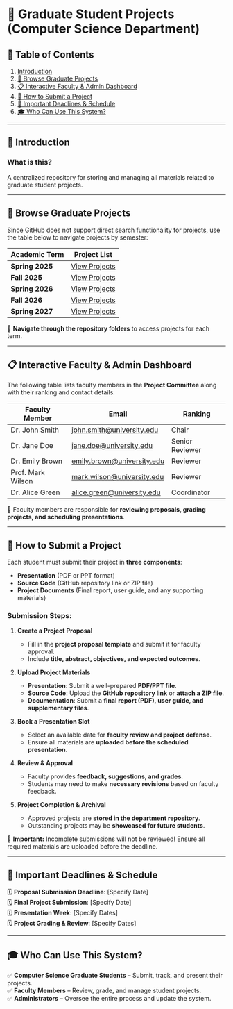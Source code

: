 # 📌 Graduate Student Projects (Computer Science Department)

## 📑 Table of Contents  
1. [Introduction](#introduction)  
2. [📁 Browse Graduate Projects](#-browse-graduate-projects)  
3. [📋 Interactive Faculty & Admin Dashboard](#-interactive-faculty--admin-dashboard)  
4. [🚀 How to Submit a Project](#-how-to-submit-a-project)  
5. [📅 Important Deadlines & Schedule](#-important-deadlines--schedule)  
6. [🎓 Who Can Use This System?](#-who-can-use-this-system)  

---

## 📄 Introduction  
### What is this?  
A centralized repository for storing and managing all materials related to graduate student projects.  

---

## 📁 Browse Graduate Projects  
Since GitHub does not support direct search functionality for projects, use the table below to navigate projects by semester:

| Academic Term | Project List |
|--------------|-------------|
| **Spring 2025**  | [View Projects](#spring-2025-projects) |
| **Fall 2025**    | [View Projects](#fall-2025-projects) |
| **Spring 2026**  | [View Projects](#spring-2026-projects) |
| **Fall 2026**    | [View Projects](#fall-2026-projects) |
| **Spring 2027**  | [View Projects](#spring-2027-projects) |

📌 **Navigate through the repository folders** to access projects for each term.

---

## 📋 Interactive Faculty & Admin Dashboard  
The following table lists faculty members in the **Project Committee** along with their ranking and contact details:

| Faculty Member | Email | Ranking |
|---------------|-------|---------|
| Dr. John Smith | john.smith@university.edu | Chair |
| Dr. Jane Doe | jane.doe@university.edu | Senior Reviewer |
| Dr. Emily Brown | emily.brown@university.edu | Reviewer |
| Prof. Mark Wilson | mark.wilson@university.edu | Reviewer |
| Dr. Alice Green | alice.green@university.edu | Coordinator |

📌 Faculty members are responsible for **reviewing proposals, grading projects, and scheduling presentations**.

---

## 🚀 How to Submit a Project  
Each student must submit their project in **three components**:  
- **Presentation** (PDF or PPT format)  
- **Source Code** (GitHub repository link or ZIP file)  
- **Project Documents** (Final report, user guide, and any supporting materials)

### Submission Steps:
1. **Create a Project Proposal**  
   - Fill in the **project proposal template** and submit it for faculty approval.  
   - Include **title, abstract, objectives, and expected outcomes**.  

2. **Upload Project Materials**  
   - **Presentation**: Submit a well-prepared **PDF/PPT file**.  
   - **Source Code**: Upload the **GitHub repository link** or **attach a ZIP file**.  
   - **Documentation**: Submit a **final report (PDF), user guide, and supplementary files**.  

3. **Book a Presentation Slot**  
   - Select an available date for **faculty review and project defense**.  
   - Ensure all materials are **uploaded before the scheduled presentation**.  

4. **Review & Approval**  
   - Faculty provides **feedback, suggestions, and grades**.  
   - Students may need to make **necessary revisions** based on faculty feedback.  

5. **Project Completion & Archival**  
   - Approved projects are **stored in the department repository**.  
   - Outstanding projects may be **showcased for future students**.  

📌 **Important:** Incomplete submissions will not be reviewed! Ensure all required materials are uploaded before the deadline.

---

## 📅 Important Deadlines & Schedule  
🗓 **Proposal Submission Deadline**: [Specify Date]  
🗓 **Final Project Submission**: [Specify Date]  
🗓 **Presentation Week**: [Specify Dates]  
🗓 **Project Grading & Review**: [Specify Dates]  

---

## 🎓 Who Can Use This System?  
✅ **Computer Science Graduate Students** – Submit, track, and present their projects.  
✅ **Faculty Members** – Review, grade, and manage student projects.  
✅ **Administrators** – Oversee the entire process and update the system.  
